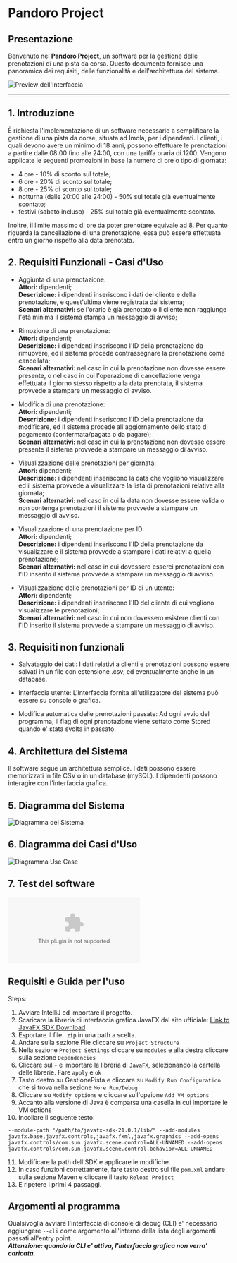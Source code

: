 # **Pandoro Project**

## **Presentazione**

Benvenuto nel **Pandoro Project**, un software per la gestione delle prenotazioni di una pista da corsa. Questo documento fornisce una panoramica dei requisiti, delle funzionalità e dell'architettura del sistema.

![Preview dell'Interfaccia](https://github.com/Bl4ckDrake/pandoro_project/blob/master/preview.png)

---

## **1. Introduzione**

  È richiesta l'implementazione di un software necessario a semplificare la gestione di una pista da corse, situata ad Imola, per i dipendenti. 
  I clienti, i quali devono avere un minimo di 18 anni, possono effettuare le prenotazioni a partire dalle 08:00 fino alle 24:00, con una tariffa oraria di 1200. 
  Vengono applicate le seguenti promozioni in base la numero di ore o tipo di giornata:
  
  - 4 ore - 10% di sconto sul totale;
  - 6 ore - 20% di sconto sul totale;
  - 8 ore - 25% di sconto sul totale;
  - notturna (dalle 20:00 alle 24:00) - 50% sul totale già eventualmente scontato;
  - festivi (sabato incluso) - 25% sul totale già eventualmente scontato.

  Inoltre, il limite massimo di ore da poter prenotare equivale ad 8. Per quanto riguarda la cancellazione di una prenotazione, essa può essere effettuata entro un giorno rispetto alla data prenotata.

## **2. Requisiti Funzionali - Casi d'Uso**

  - Aggiunta di una prenotazione: <br>
      **Attori:** dipendenti; <br>
      **Descrizione:** i dipendenti inseriscono i dati del cliente e della prenotazione, e quest'ultima viene registrata dal sistema; <br>
      **Scenari alternativi:** se l'orario è già prenotato o il cliente non raggiunge l'età minima il sistema stampa un messaggio di avviso; <br>
  
  - Rimozione di una prenotazione: <br>
      **Attori:** dipendenti; <br>
      **Descrizione:** i dipendenti inseriscono l'ID della prenotazione da rimuovere, ed il sistema procede contrassegnare la prenotazione come cancellata;<br>
      **Scenari alternativi:** nel caso in cui la prenotazione non dovesse essere presente, o nel caso in cui l'operazione di cancellazione venga effettuata il giorno stesso rispetto alla data prenotata, il sistema provvede a stampare un messaggio di avviso.<br>
  
  - Modifica di una prenotazione: <br>
      **Attori:** dipendenti;<br>
      **Descrizione:** i dipendenti inseriscono l'ID della prenotazione da modificare, ed il sistema procede all'aggiornamento dello stato di pagamento (confermata/pagata o da pagare);<br>
      **Scenari alternativi:** nel caso in cui la prenotazione non dovesse essere presente il sistema provvede a stampare un messaggio di avviso.<br>
  
  - Visualizzazione delle prenotazioni per giornata: <br>
      **Attori:** dipendenti;<br>
      **Descrizione:** i dipendenti inseriscono la data che vogliono visualizzare ed il sistema provvede a visualizzare la lista di prenotazioni relative alla giornata;<br>
      **Scenari alternativi:** nel caso in cui la data non dovesse essere valida o non contenga prenotazioni il sistema provvede a stampare un messaggio di avviso.<br>
  
  - Visualizzazione di una prenotazione per ID: <br>
      **Attori:** dipendenti;<br>
      **Descrizione:** i dipendenti inseriscono l'ID della prenotazione da visualizzare e il sistema provvede a stampare i dati relativi a quella prenotazione;<br>
      **Scenari alternativi:** nel caso in cui dovessero esserci prenotazioni con l'ID inserito il sistema provvede a stampare un messaggio di avviso.<br>
  
  - Visualizzazione delle prenotazioni per ID di un utente: <br>
      **Attori:** dipendenti;<br>
      **Descrizione:** i dipendenti inseriscono l'ID del cliente di cui vogliono visualizzare le prenotazioni;<br>
      **Scenari alternativi:** nel caso in cui non dovessero esistere clienti con l'ID inserito il sistema provvede a stampare un messaggio di avviso.<br>

## 3. Requisiti non funzionali 

  - Salvataggio dei dati:
      I dati relativi a clienti e prenotazioni possono essere salvati in un file con estensione .csv, ed eventualmente anche in un database.

  - Interfaccia utente:
      L'interfaccia fornita all'utilizzatore del sistema può essere su console o grafica.

  - Modifica automatica delle prenotazioni passate:
      Ad ogni avvio del programma, il flag di ogni prenotazione viene settato come Stored quando e' stata svolta in passato.

## 4. Architettura del Sistema

  Il software segue un'architettura semplice. I dati possono essere memorizzati in file CSV o in un database (mySQL). I dipendenti possono interagire con l'interfaccia grafica.

## 5. Diagramma del Sistema

![Diagramma del Sistema](https://github.com/Bl4ckDrake/pandoro_project/blob/master/pandoro_project.png)


## 6. Diagramma dei Casi d'Uso

![Diagramma Use Case](https://github.com/Bl4ckDrake/pandoro_project/blob/master/use_cases.png)

## 7. Test del software

![Tabella di testing](https://github.com/Bl4ckDrake/pandoro_project/blob/master/pandoro_project_tests.xlsx)

## Requisiti e Guida per l'uso

  Steps:
  1. Avviare IntelliJ ed importare il progetto.
  2. Scaricare la libreria di interfaccia grafica JavaFX dal sito ufficiale: [Link to JavaFX SDK Download](https://download2.gluonhq.com/openjfx/21.0.1/openjfx-21.0.1_windows-x64_bin-sdk.zip)
  3. Esportare il file ``.zip`` in una path a scelta.
  4. Andare sulla sezione File cliccare su ``Project Structure``
  5. Nella sezione ``Project Settings`` cliccare su ``modules`` e alla destra cliccare sulla sezione ``Dependencies``
  6. Cliccare sul ``+`` e importare la libreria di ``JavaFX``, selezionando la cartella delle librerie. Fare ``apply`` e ``ok``
  7. Tasto destro su GestionePista e cliccare su ``Modify Run Configuration`` che si trova nella sezione ``More Run/Debug``
  8. Cliccare su ``Modify options`` e cliccare sull'opzione ``Add VM options``
  9. Accanto alla versione di Java è comparsa una casella in cui importare le VM options
  10. Incollare il seguente testo:

```--module-path "/path/to/javafx-sdk-21.0.1/lib/" --add-modules javafx.base,javafx.controls,javafx.fxml,javafx.graphics --add-opens javafx.controls/com.sun.javafx.scene.control=ALL-UNNAMED --add-opens javafx.controls/com.sun.javafx.scene.control.behavior=ALL-UNNAMED```

   11. Modificare la path dell'SDK e applicare le modifiche.
   12. In caso funzioni correttamente, fare tasto destro sul file ``pom.xml`` andare sulla sezione Maven e cliccare il tasto ``Reload Project``
   13. E ripetere i primi 4 passaggi.

## Argomenti al programma 

  Qualsivoglia avviare l'interfaccia di console di debug (CLI) e' necessario aggiungere ``--cli`` come argomento all'interno della lista degli argomenti passati all'entry point. <br> ***Attenzione: quando la CLI e' attiva, l'interfaccia grafica non verra' caricata.***
